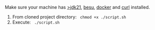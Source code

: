 Make sure your machine has [>jdk21](https://jdk.java.net/22/), [besu](https://github.com/hyperledger/besu/releases), [docker](https://docs.docker.com/get-docker/) and [curl](https://curl.se/) installed. 
1. From cloned project directory: ``` chmod +x ./script.sh``` 
2. Execute: ``` ./script.sh``` 